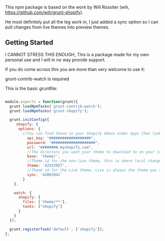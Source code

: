 This npm package is based on the work by Will Rossiter (wilr, https://github.com/wilr/grunt-shopify). 

He most definitely put all the leg work in, I just added a sync option so I can pull changes from live themes into preview themes.

## Getting Started

I CANNOT STRESS THIS ENOUGH, This is a package made for my own personal use and I will in no way provide support.

If you do come across this you are more than very welcome to use it:

grunt-contrib-watch is required

This is the basic gruntfile:

```js

module.exports = function(grunt){
  grunt.loadNpmTasks('grunt-contrib-watch');
  grunt.loadNpmTasks('grunt-shopify');

  grunt.initConfig({
     shopify: {
      options: {
        //You can find these in your Shopify Admin under Apps then look at the bottom for Create a private API Key
          api_key: "###################",
          password: "####################",
          url: "########.myshopify.com",
          //The directory you want your theme to download to on your local machine
          base: 'theme/',
          //Theme id for the non-live theme, this is where local changes are made and get pushed to shopify when you save (grunt-contrib-watch)
          theme: '42533957',
          //Theme id for the Live theme, Live is always the theme you sync from not to, you have been warned!
          sync: '42063941'
        }
    },

    watch: {
      shopify: {
        files: ['theme/**'],
        tasks: ["shopify"]
      }
    }
  });

  grunt.registerTask('default', ['shopify']);
};

```